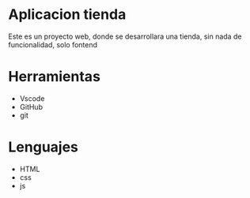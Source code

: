 # Aplicacion tienda 
Este es un proyecto web, donde se desarrollara una tienda, sin nada de funcionalidad, solo fontend

# Herramientas
* Vscode
* GitHub
* git

# Lenguajes
* HTML
* css
* js
